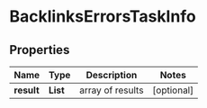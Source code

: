 # BacklinksErrorsTaskInfo


## Properties

| Name | Type | Description | Notes |
|------------ | ------------- | ------------- | -------------|
**result** | **List<BacklinksErrorsResultInfo>** | array of results |[optional]|